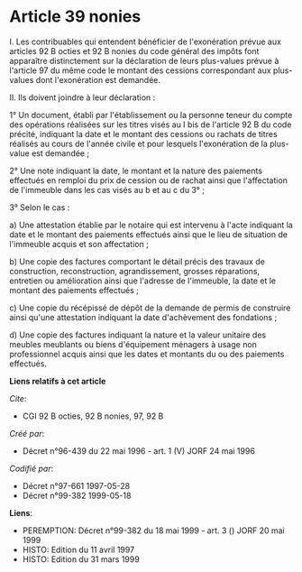 # Article 39 nonies

I. Les contribuables qui entendent bénéficier de l'exonération prévue aux articles 92 B octies et 92 B nonies du code général
des impôts font apparaître distinctement sur la déclaration de leurs plus-values prévue à l'article 97 du même code le
montant des cessions correspondant aux plus-values dont l'exonération est demandée.

II. Ils doivent joindre à leur déclaration :

1° Un document, établi par l'établissement ou la personne teneur du compte des opérations réalisées sur les titres visés au I
bis de l'article 92 B du code précité, indiquant la date et le montant des cessions ou rachats de titres réalisés au cours de
l'année civile et pour lesquels l'exonération de la plus-value est demandée ;

2° Une note indiquant la date, le montant et la nature des paiements effectués en remploi du prix de cession ou de rachat
ainsi que l'affectation de l'immeuble dans les cas visés au b et au c du 3° ;

3° Selon le cas :

a) Une attestation établie par le notaire qui est intervenu à l'acte indiquant la date et le montant des paiements effectués
ainsi que le lieu de situation de l'immeuble acquis et son affectation ;

b) Une copie des factures comportant le détail précis des travaux de construction, reconstruction, agrandissement, grosses
réparations, entretien ou amélioration ainsi que l'adresse de l'immeuble, la date et le montant des paiements effectués ;

c) Une copie du récépissé de dépôt de la demande de permis de construire ainsi qu'une attestation indiquant la date
d'achèvement des fondations ;

d) Une copie des factures indiquant la nature et la valeur unitaire des meubles meublants ou biens d'équipement ménagers à
usage non professionnel acquis ainsi que les dates et montants du ou des paiements effectués.

**Liens relatifs à cet article**

_Cite_:

  - CGI 92 B octies, 92 B nonies, 97, 92 B

_Créé par_:

  - Décret n°96-439 du 22 mai 1996 - art. 1 (V) JORF 24 mai 1996

_Codifié par_:

  - Décret n°97-661 1997-05-28
  - Décret n°99-382 1999-05-18

**Liens**:

  - PEREMPTION: Décret n°99-382 du 18 mai 1999 - art. 3 () JORF 20 mai 1999
  - HISTO: Edition du 11 avril 1997
  - HISTO: Edition du 31 mars 1999
